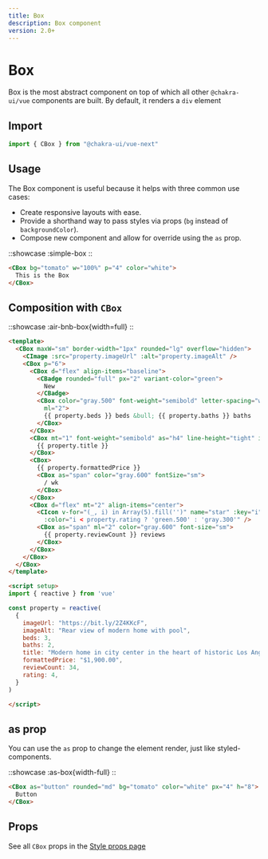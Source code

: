 ```yaml
---
title: Box
description: Box component
version: 2.0+
---
```

# Box

Box is the most abstract component on top of which all other `@chakra-ui/vue` components are built. By default, it renders a `div` element

## Import
```js
import { CBox } from "@chakra-ui/vue-next"
```

## Usage

The Box component is useful because it helps with three common use cases:
- Create responsive layouts with ease.
- Provide a shorthand way to pass styles via props (`bg` instead of `backgroundColor`).
- Compose new component and allow for override using the `as` prop.

::showcase
:simple-box
::


```html
<CBox bg="tomato" w="100%" p="4" color="white">
  This is the Box
</CBox>
```

## Composition with `CBox`

::showcase
:air-bnb-box{width=full}
::

```html
<template>
  <CBox maxW="sm" border-width="1px" rounded="lg" overflow="hidden">
    <CImage :src="property.imageUrl" :alt="property.imageAlt" />
    <CBox p="6">
      <CBox d="flex" align-items="baseline">
        <CBadge rounded="full" px="2" variant-color="green">
          New
        </CBadge>
        <CBox color="gray.500" font-weight="semibold" letter-spacing="wide" font-size="xs" text-transform="uppercase"
          ml="2">
          {{ property.beds }} beds &bull; {{ property.baths }} baths
        </CBox>
      </CBox>
      <CBox mt="1" font-weight="semibold" as="h4" line-height="tight" is-truncated>
        {{ property.title }}
      </CBox>
      <CBox>
        {{ property.formattedPrice }}
        <CBox as="span" color="gray.600" fontSize="sm">
          / wk
        </CBox>
      </CBox>
      <CBox d="flex" mt="2" align-items="center">
        <CIcon v-for="(_, i) in Array(5).fill('')" name="star" :key="i"
          :color="i < property.rating ? 'green.500' : 'gray.300'" />
        <CBox as="span" ml="2" color="gray.600" font-size="sm">
          {{ property.reviewCount }} reviews
        </CBox>
      </CBox>
    </CBox>
  </CBox>
</template>

<script setup>
import { reactive } from 'vue'

const property = reactive(
  {
    imageUrl: "https://bit.ly/2Z4KKcF",
    imageAlt: "Rear view of modern home with pool",
    beds: 3,
    baths: 2,
    title: "Modern home in city center in the heart of historic Los Angeles",
    formattedPrice: "$1,900.00",
    reviewCount: 34,
    rating: 4,
  }
)

</script>
```

## as prop

You can use the `as` prop to change the element render, just like styled-components.

::showcase
:as-box{width-full}
::

```html
<CBox as="button" rounded="md" bg="tomato" color="white" px="4" h="8">
  Button
</CBox>
```

## Props

See all `CBox` props in the [Style props page](/styled-system/style-props)